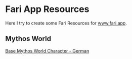 # Fari App Resources

Here I try to create some Fari Resources for www.fari.app.

## Mythos World

[Base Mythos World Character - German](\pbta\MythosWorld\Characters\Basic.MythosWorld.fari.de-DE.json)
